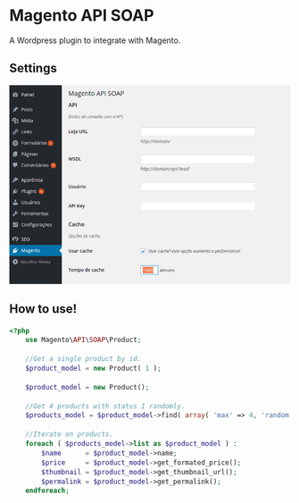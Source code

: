 # Magento API SOAP
A Wordpress plugin to integrate with Magento.

## Settings

![Setting](Screenshot_1.png)

## How to use!

```php
<?php
	use Magento\API\SOAP\Product;
	
	//Get a single product by id.
	$product_model = new Product( 1 );
	
	$product_model = new Product();
	
	//Get 4 products with status 1 randomly.
	$products_model = $product_model->find( array( 'max' => 4, 'random' => true, 'magento_filter' => array( 'status' => 1 ) ) );
	
	//Iterate on products.
	foreach ( $products_model->list as $product_model ) :
		$name      = $product_model->name;
		$price     = $product_model->get_formated_price();
		$thumbnail = $product_model->get_thumbnail_url();
		$permalink = $product_model->get_permalink();
	endforeach;
```
